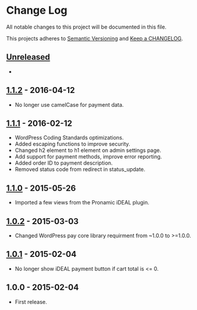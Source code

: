 # Change Log

All notable changes to this project will be documented in this file.

This projects adheres to [Semantic Versioning](http://semver.org/) and [Keep a CHANGELOG](http://keepachangelog.com/).

## [Unreleased][unreleased]
-

## [1.1.2] - 2016-04-12
- No longer use camelCase for payment data.

## [1.1.1] - 2016-02-12
- WordPress Coding Standards optimizations.
- Added escaping functions to improve security.
- Changed h2 element to h1 element on admin settings page.
- Add support for payment methods, improve error reporting.
- Added order ID to payment description.
- Removed status code from redirect in status_update.

## [1.1.0] - 2015-05-26
- Imported a few views from the Pronamic iDEAL plugin.

## [1.0.2] - 2015-03-03
- Changed WordPress pay core library requirment from ~1.0.0 to >=1.0.0.

## [1.0.1] - 2015-02-04
- No longer show iDEAL payment button if cart total is <= 0.

## 1.0.0 - 2015-02-04
- First release.

[unreleased]: https://github.com/wp-pay-extensions/ithemes-exchange/compare/1.1.2...HEAD
[1.1.2]: https://github.com/wp-pay-extensions/ithemes-exchange/compare/1.1.1...1.1.2
[1.1.1]: https://github.com/wp-pay-extensions/ithemes-exchange/compare/1.1.0...1.1.1
[1.1.0]: https://github.com/wp-pay-extensions/ithemes-exchange/compare/1.0.2...1.1.0
[1.0.2]: https://github.com/wp-pay-extensions/ithemes-exchange/compare/1.0.0...1.0.2
[1.0.1]: https://github.com/wp-pay-extensions/ithemes-exchange/compare/1.0.0...1.0.1
